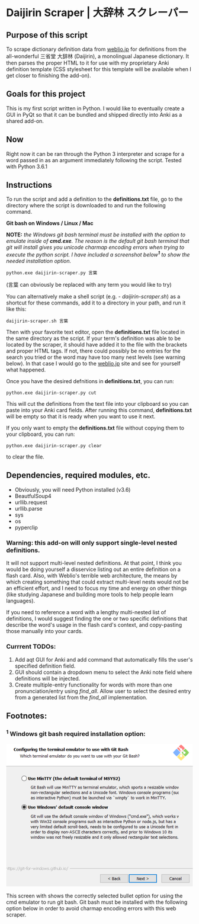 # Daijirin Scraper | 大辞林 スクレーパー
## Purpose of this script
To scrape dictionary definition data from [weblio.jp](http://www.weblio.jp/) for definitions from the all-wonderful 三省堂 大辞林 (Daijirin), a monolingual Japanese dictionary. It then parses the proper HTML to it for use with my proprietary Anki definition template (CSS stylesheet for this template will be available when I get closer to finishing the add-on).

## Goals for this project
This is my first script written in Python. I would like to eventually create a GUI in PyQt so that it can be bundled and shipped directly into Anki as a shared add-on.

## Now
Right now it can be ran through the Python 3 interpreter and scrape for a word passed in as an argument immediately following the script. Tested with Python 3.6.1

## Instructions
To run the script and add a definition to the **definitions.txt** file, go to the directory where the script is downloaded to and run the following command.

**Git bash on Windows / Linux / Mac**

**NOTE:** _the Windows git bash terminal must be installed with the option to emulate inside of **cmd.exe**. The reason is the default git bash terminal that git will install gives you unicode charmap encoding errors when trying to execute the python script. I have included a screenshot below<sup>**1**</sup> to show the needed installation option._

```
python.exe daijirin-scraper.py 言葉
```
(言葉 can obviously be replaced with any term you would like to try)

You can alternatively make a shell script (e.g. - _daijirin-scraper.sh_) as a shortcut for these commands, add it to a directory in your path, and run it like this:
```
daijirin-scraper.sh 言葉
```

Then with your favorite text editor, open the **definitions.txt** file located in the same directory as the script. If your term's definition was able to be located by the scraper, it should have added it to the file with the brackets and proper HTML tags. If not, there could possibly be no entries for the search you tried or the word may have too many nest levels (see warning below). In that case I would go to the [weblio.jp](http://www.weblio.jp/) site and see for yourself what happened.

Once you have the desired defnitions in **definitions.txt**, you can run:
```
python.exe daijirin-scraper.py cut
```

This will cut the definitions from the text file into your clipboard so you can paste into your Anki card fields. After running this command, **definitions.txt** will be empty so that it is ready when you want to use it next.

If you only want to empty the **definitions.txt** file without copying them to your clipboard, you can run:
```
python.exe daijirin-scraper.py clear
```
to clear the file.


## Dependencies, required modules, etc.
* Obviously, you will need Python installed (v3.6)
* BeautfulSoup4
* urllib.request
* urllib.parse
* sys
* os
* pyperclip

### Warning: this add-on will only support single-level nested definitions.
It will not support multi-level nested definitions. At that point, I think you would be doing yourself a disservice listing out an entire definition on a flash card. Also, with Weblio's terrible web architecture, the means by which creating something that could extract multi-level nests would not be an efficient effort, and I need to focus my time and energy on other things (like studying Japanese and building more tools to help people learn languages).

If you need to reference a word with a lengthy multi-nested list of definitions, I would suggest finding the one or two specific definitions that describe the word's usage in the flash card's context, and copy-pasting those manually into your cards.

### Currrent TODOs:
1. Add aqt GUI for Anki and add command that automatically fills the user's specified definition field.
2. GUI should contain a dropdown menu to select the Anki note field where definitions will be injected.
3. Create multiple-entry functionality for words with more than one pronunciation/entry using _find_all_. Allow user to select the desired entry from a generated list from the _find_all_ implementation.

## Footnotes:

### <sup>1</sup> Windows git bash required installation option:

![Alt text](readme/windows-option.png "Option needed for Windows git bash installation")

This screen with shows the correctly selected bullet option for using the cmd emulator to run git bash. Git bash must be installed with the following option below in order to avoid charmap encoding errors with this web scraper.
